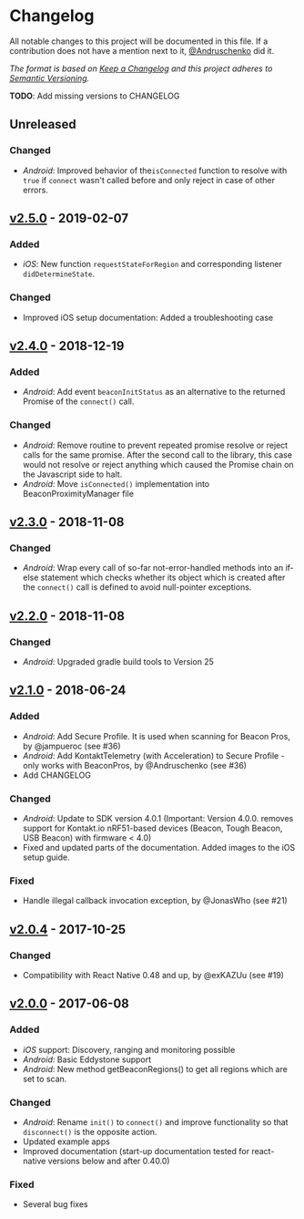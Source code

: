 # Changelog

All notable changes to this project will be documented in this file. If a contribution does not have a mention next to it, [@Andruschenko](https://github.com/Andruschenko) did it.

_The format is based on [Keep a Changelog](http://keepachangelog.com/) and this project adheres to [Semantic Versioning](http://semver.org/)._

**TODO**: Add missing versions to CHANGELOG

## Unreleased

### Changed

- _Android_: Improved behavior of the`isConnected` function to resolve with `true` if `connect` wasn't called before and only reject in case of other errors.

## [v2.5.0] - 2019-02-07

### Added

- _iOS_: New function `requestStateForRegion` and corresponding listener `didDetermineState`.

### Changed

- Improved iOS setup documentation: Added a troubleshooting case

## [v2.4.0] - 2018-12-19

### Added

- _Android_: Add event `beaconInitStatus` as an alternative to the returned Promise of the `connect()` call.

### Changed

- _Android_: Remove routine to prevent repeated promise resolve or reject calls for the same promise. After the second call to the library, this case would not resolve or reject anything which caused the Promise chain on the Javascript side to halt.
- _Android_: Move `isConnected()` implementation into BeaconProximityManager file

## [v2.3.0] - 2018-11-08

### Changed

- _Android_: Wrap every call of so-far not-error-handled methods into an if-else statement which checks whether its object which is created after the `connect()` call is defined to avoid null-pointer exceptions.

## [v2.2.0] - 2018-11-08

### Changed

- _Android_: Upgraded gradle build tools to Version 25

## [v2.1.0] - 2018-06-24

### Added

- _Android_: Add Secure Profile. It is used when scanning for Beacon Pros, by @jampueroc (see #36) 
- _Android_: Add KontaktTelemetry (with Acceleration) to Secure Profile - only works with BeaconPros, by @Andruschenko (see #36)
- Add CHANGELOG

### Changed

- _Android_: Update to SDK version 4.0.1 (Important: Version 4.0.0. removes support for Kontakt.io nRF51-based devices (Beacon, Tough Beacon, USB Beacon) with firmware < 4.0)
- Fixed and updated parts of the documentation. Added images to the iOS setup guide.

### Fixed

- Handle illegal callback invocation exception, by @JonasWho (see #21)

## [v2.0.4] - 2017-10-25

### Changed

- Compatibility with React Native 0.48 and up, by @exKAZUu (see #19)

## [v2.0.0] - 2017-06-08

### Added

- _iOS_ support: Discovery, ranging and monitoring possible
- _Android_: Basic Eddystone support
- _Android_: New method getBeaconRegions() to get all regions which are set to scan.

### Changed

- _Android_: Rename `init()` to `connect()` and improve functionality so that `disconnect()` is the opposite action.
- Updated example apps
- Improved documentation (start-up documentation tested for react-native versions below and after 0.40.0)

### Fixed

- Several bug fixes


[unreleased]: https://github.com/Artirigo/react-native-kontaktio/compare/v2.5.0...master
[v2.5.0]: https://github.com/Artirigo/react-native-kontaktio/compare/v2.4.0...v2.5.0
[v2.4.0]: https://github.com/Artirigo/react-native-kontaktio/compare/v2.3.0...v2.4.0
[v2.3.0]: https://github.com/Artirigo/react-native-kontaktio/compare/v2.2.0...v2.3.0
[v2.2.0]: https://github.com/Artirigo/react-native-kontaktio/compare/v2.1.0...v2.2.0
[v2.1.0]: https://github.com/Artirigo/react-native-kontaktio/compare/v2.0.4...v2.1.0
[v2.0.4]: https://github.com/Artirigo/react-native-kontaktio/compare/v2.0.3...v2.0.4
[v2.0.0]: https://github.com/Artirigo/react-native-kontaktio/compare/v1.2.0...v2.0.0
